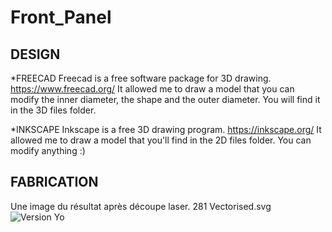 # Front_Panel

## DESIGN

*FREECAD
Freecad is a free software package for 3D drawing.
https://www.freecad.org/
It allowed me to draw a model that you can modify the inner diameter, the shape and the outer diameter.
You will find it in the 3D files folder.

*INKSCAPE
Inkscape is a free 3D drawing program.
https://inkscape.org/
It allowed me to draw a model that you'll find in the 2D files folder.
You can modify anything :)

## FABRICATION

Une image du résultat après découpe laser.
281 Vectorised.svg
![Version Yo](https://github.com/dubhalley/Front-Panel-Design/assets/5200123/9afeab42-3bba-4435-a73a-69320368a6ac)
